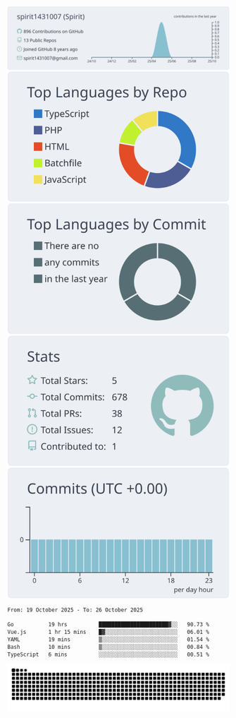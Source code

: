 [![](https://raw.githubusercontent.com/spirit1431007/spirit1431007/master/profile-summary-card-output/nord_bright/0-profile-details.svg)](https://git.io/spiritx)
[![](https://raw.githubusercontent.com/spirit1431007/spirit1431007/master/profile-summary-card-output/nord_bright/1-repos-per-language.svg)](https://git.io/spiritx) [![](https://raw.githubusercontent.com/spirit1431007/spirit1431007/master/profile-summary-card-output/nord_bright/2-most-commit-language.svg)](https://git.io/spiritx)
[![](https://raw.githubusercontent.com/spirit1431007/spirit1431007/master/profile-summary-card-output/nord_bright/3-stats.svg)](https://git.io/spiritx) [![](https://raw.githubusercontent.com/spirit1431007/spirit1431007/master/profile-summary-card-output/nord_bright/4-productive-time.svg)](https://git.io/spiritx)

<!--START_SECTION:waka-->

```txt
From: 19 October 2025 - To: 26 October 2025

Go           19 hrs          ██████████████████████▓░░   90.73 %
Vue.js       1 hr 15 mins    █▓░░░░░░░░░░░░░░░░░░░░░░░   06.01 %
YAML         19 mins         ▒░░░░░░░░░░░░░░░░░░░░░░░░   01.54 %
Bash         10 mins         ▒░░░░░░░░░░░░░░░░░░░░░░░░   00.84 %
TypeScript   6 mins          ░░░░░░░░░░░░░░░░░░░░░░░░░   00.51 %
```

<!--END_SECTION:waka-->

![contribution](https://github.com/spirit1431007/spirit1431007/blob/output/github-contribution-grid-snake.svg)
